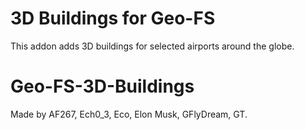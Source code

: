 # 3D Buildings for Geo-FS
This addon adds 3D buildings for selected airports around the globe.
# Geo-FS-3D-Buildings
Made by AF267, Ech0_3, Eco, Elon Musk, GFlyDream, GT.
